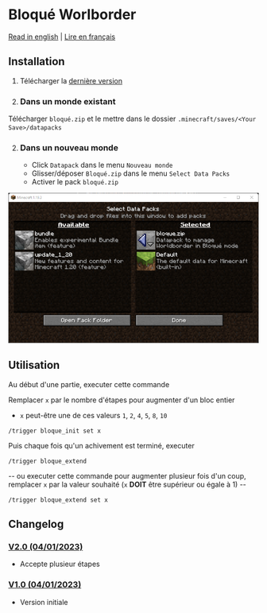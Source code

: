 # Bloqué Worlborder

[Read in english](Readme.md) | [Lire en français](Readme.fr.md)

## Installation

1. Télécharger la [dernière version](https://github.com/FaustVX/Bloque_WB/releases/latest)
2. ### Dans un monde existant
Télécharger `bloqué.zip` et le mettre dans le dossier `.minecraft/saves/<Your Save>/datapacks`

2. ### Dans un nouveau monde
    - Click `Datapack` dans le menu `Nouveau monde`
    - Glisser/déposer `Bloqué.zip` dans le menu `Select Data Packs`
    - Activer le pack `bloqué.zip`

![New World menu](img/datapack.png)

## Utilisation

Au début d'une partie, executer cette commande

Remplacer `x` par le nombre d'étapes pour augmenter d'un bloc entier
- `x` peut-être une de ces valeurs `1`, `2`, `4`, `5`, `8`, `10`
```
/trigger bloque_init set x
```

Puis chaque fois qu'un achivement est terminé, executer
```
/trigger bloque_extend
```
-- ou executer cette commande pour augmenter plusieur fois d'un coup, remplacer `x` par la valeur souhaité (`x` **DOIT** être supérieur ou égale à 1) --
```
/trigger bloque_extend set x
```

## Changelog
### [V2.0 (04/01/2023)](https://github.com/FaustVX/Bloque_WB_MC/releases/tag/v2)
- Accepte plusieur étapes
### [V1.0 (04/01/2023)](https://github.com/FaustVX/Bloque_WB_MC/releases/tag/v1)
- Version initiale

